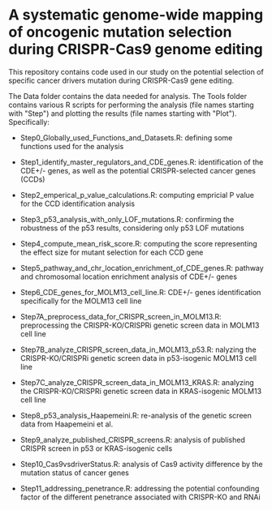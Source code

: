 # A systematic genome-wide mapping of oncogenic mutation selection during CRISPR-Cas9 genome editing

This repository contains code used in our study on the potential selection of specific cancer drivers mutation during CRISPR-Cas9 gene editing.

The Data folder contains the data needed for analysis.
The Tools folder contains various R scripts for performing the analysis (file names starting with "Step") and plotting the results (file names starting with "Plot").
Specifically:

* Step0_Globally_used_Functions_and_Datasets.R: defining some functions used for the analysis

* Step1_identify_master_regulators_and_CDE_genes.R: identification of the CDE+/- genes, as well as the potential CRISPR-selected cancer genes (CCDs)

* Step2_emperical_p_value_calculations.R: computing empricial P value for the CCD identification analysis

* Step3_p53_analysis_with_only_LOF_mutations.R: confirming the robustness of the p53 results, considering only p53 LOF mutations

* Step4_compute_mean_risk_score.R: computing the score representing the effect size for mutant selection for each CCD gene

* Step5_pathway_and_chr_location_enrichment_of_CDE_genes.R: pathway and chromosomal location enrichment analysis of CDE+/- genes

* Step6_CDE_genes_for_MOLM13_cell_line.R: CDE+/- genes identification specifically for the MOLM13 cell line

* Step7A_preprocess_data_for_CRISPR_screen_in_MOLM13.R: preprocessing the CRISPR-KO/CRISPRi genetic screen data in MOLM13 cell line

* Step7B_analyze_CRISPR_screen_data_in_MOLM13_p53.R: nalyzing the CRISPR-KO/CRISPRi genetic screen data in p53-isogenic MOLM13 cell line

* Step7C_analyze_CRISPR_screen_data_in_MOLM13_KRAS.R: analyzing the CRISPR-KO/CRISPRi genetic screen data in KRAS-isogenic MOLM13 cell line

* Step8_p53_analysis_Haapemeini.R: re-analysis of the genetic screen data from Haapemeini et al.

* Step9_analyze_published_CRISPR_screens.R: analysis of published CRISPR screen in p53 or KRAS-isogenic cells

* Step10_Cas9vsdriverStatus.R: analysis of Cas9 activity difference by the mutation status of cancer genes

* Step11_addressing_penetrance.R: addressing the potential confounding factor of the different penetrance associated with CRISPR-KO and RNAi


